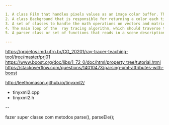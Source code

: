 ```yaml
---

1. A class Film that handles pixels values as an image color buffer. This allows the ray tracer to save the color buffer to an image file in PPM or PNG format. The class is named Film because it plays a role similar to a film in an analog camera, or sensor in a modern digital camera.
2. A class Background that is responsible for returning a color each time the primary ray misses any object in the scene (i.e. hits nothing).
3. A set of classes to handle the math operations on vectors and matrices. In this case you might either implement your own library (Vector3, Point3, Mat3x3, etc.) based on the one provided in "Ray Tracing in One Weekend", or adopt other math libraries such as OpenGL Mathematics, or cyCodeBase.
4. The main loop of the  ray tracing algorithm, which should traverse the image pixels and shoot rays into the scene. At this stage, the main loop only traverses the image and samples colors from the Background object. (no rays are shot just yet)
5. A parser class or set of functions that reads in a scene description file in XML with the format explained below.

---
```

https://projetos.imd.ufrn.br/CG_20201/ray-tracer-teaching-tool/tree/master/prj01
https://www.boost.org/doc/libs/1_72_0/doc/html/property_tree/tutorial.html
https://stackoverflow.com/questions/14010473/parsing-xml-attributes-with-boost

http://leethomason.github.io/tinyxml2/

- tinyxml2.cpp
- tinyxml2.h

-- 

fazer super classe com metodos parse(), parseEle();